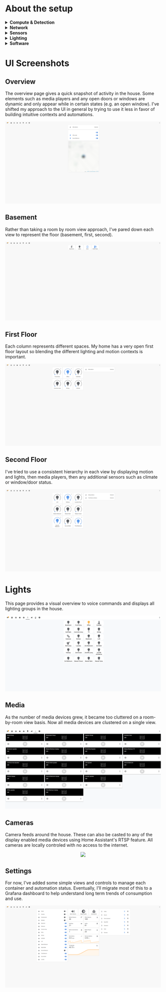 # About the setup
<details>
<summary>
  <b>Compute & Detection</b></summary>
  <ul>
  <li><a href="https://www.intel.com/content/www/us/en/products/boards-kits/nuc/kits/nuc7i5bnh.html">Intel NUC</a></li>
  <li><a href="https://phoscon.de/en/conbee2">Conbee II</a></li>
  </ul>
</details>
<details>
<summary>
  <b>Network</b></summary>
  <p><a href="https://store.google.com/product/google_wifi">Google Wi-Fi</a></p>
</details>
<details>
<summary>
  <b>Sensors</b></summary>
  <p>I like using Xiaomi sensors as they're cheap, reliable, and portable. This is especially relevant to my use case as I bought the majority of the sensors used in my setup as a renter. I've since graduated to home ownership and have mounted the sensors in key areas to detect motion, climate, and door/window settings. All the Xiaomi sensors and switches are controlled via the deCONZ container with a Conbee 2 coordinator. I originally used the zigbee2mqtt container with the CC2531 but experienced constant stability issues. Ever since getting past the initial setup with deCONZ, it's been rock solid.</p>
  <ul>
  <li><a href="https://www.aliexpress.com/item/New-Original-Xiaomi-Mijia-Human-Body-Sensor-Infrared-Smart-Home-Detector-Motion-Sensor-Safe-Moistureproof-15ms/32858852215.html?spm=2114.search0104.3.19.111f316b2zfoj2&ws_ab_test=searchweb0_0,searchweb201602_1_10065_10130_10068_10890_10547_319_10546_317_10548_10545_10696_453_10084_454_10083_10618_10307_537_536_10902_10059_10884_10887_321_322_10103,searchweb201603_57,ppcSwitch_0&algo_expid=cfc297f2-d6a6-4952-a632-a63ac3f66fdd-2&algo_pvid=cfc297f2-d6a6-4952-a632-a63ac3f66fdd">Xiaomi Mijia Human Body Sensor</a></li>
  <li><a href="https://www.aliexpress.com/item/2019-Xiaomi-Mi-Smart-Temperature-and-Humidity-Sensor-Mini-Intelligent-Sensor-Put-the-baby-Home-office/32986664949.html?spm=2114.search0104.3.32.17e2205013KSAz&ws_ab_test=searchweb0_0,searchweb201602_1_10065_10130_10068_10890_10547_319_10546_317_10548_10545_10696_453_10084_454_10083_10618_10307_537_536_10902_10059_10884_10887_321_322_10103,searchweb201603_57,ppcSwitch_0&algo_expid=246f6dd6-c260-492f-82da-5b9358ca0864-7&algo_pvid=246f6dd6-c260-492f-82da-5b9358ca0864">Xiaomi Mi Smart Temperature & Humidty</a></li>
  <li><a href="https://www.aliexpress.com/item/Xiaomi-Aqara-Wireless-Flood-Water-Immersing-Sensor-IP67-Waterproof-App-Remote-Cantrol-Remote-Mijia-Smart-Home/32921707280.html?spm=2114.search0104.3.55.69e2fec1u0Ht7A&ws_ab_test=searchweb0_0,searchweb201602_1_10065_10130_10068_10890_10547_319_10546_317_10548_10545_10696_453_10084_454_10083_10618_10307_537_536_10902_10059_10884_10887_321_322_10103,searchweb201603_57,ppcSwitch_0&algo_expid=9c9b4499-285b-4f4c-9fee-6efad92b8e55-7&algo_pvid=9c9b4499-285b-4f4c-9fee-6efad92b8e55">Xiaomi Aqara Water Sensor</a></li>
  <li><a href="https://www.aliexpress.com/item/HOT-Original-Xiaomi-Door-Window-Sensor-Pocket-Size-Xiaomi-Smart-Home-Kits-Alarm-System-Work-with/32965692266.html?spm=2114.search0104.3.17.17c12c44nGAg85&ws_ab_test=searchweb0_0,searchweb201602_1_10065_10130_10068_10890_10547_319_10546_317_10548_10545_10696_453_10084_454_10083_10618_10307_537_536_10902_10059_10884_10887_321_322_10103,searchweb201603_57,ppcSwitch_0&algo_expid=bfe0ecfe-0bb3-4e45-a9b7-678244bb4d78-2&algo_pvid=bfe0ecfe-0bb3-4e45-a9b7-678244bb4d78">Xiaomi Door/Window Sensor</a></li>
  </ul>
</details>
<details>
<summary>
  <b>Lighting</b></summary>
  <p>After experimenting with wi-fi bulbs, I decided to leverage Zigbee for all lighting. In my current setup, I have 50+ bulbs in action with the majority coming from the Philips Hues lineup. I've never used the official hub as I prefer to use a more genericized hub to reduce vendor dependencies. To that end, I've had great success using the deCONZ software with the Conbee II coordinator. Setting up lights is simple and performance is rock solid.</p>
  <ul>
  <li><a href="https://www2.meethue.com/en-us">Philips Hues</a></li>
  <li><a href="https://www.ikea.com/us/en/catalog/categories/departments/living_room/36812/">TRÅDFRI</a></li>
  </ul>
</details>
<details>
   <summary>
  <b>Software</b>  </summary>
    <p><strong>OS</strong></p><p><a href="http://releases.ubuntu.com/18.04/">Ubuntu 18.04 LTS</a></p>
  <p><strong>Docker Containers</strong></p> 
  <ul>
    <li><a href="https://hub.docker.com/r/homeassistant/home-assistant">Home Assistant</a></li>
    <li><a href="https://hub.docker.com/r/portainer/portainer">Portainer</a></li>
    <li><a href="https://hub.docker.com/_/eclipse-mosquitto">Mosquitto</a></li>
    <li><a href="https://hub.docker.com/r/organizrtools/organizr-v2">Organizr</a></li>
    <li><a href="https://hub.docker.com/r/plexinc/pms-docker">Plex</a></li>
    <li><a href="https://hub.docker.com/r/abiosoft/caddy">Caddy</a></li>    
    <li><a href="https://github.com/pyouroboros/ouroboros">Ouroboros</a></li> 
    <li><a href="https://hub.docker.com/r/nodered/node-red-docker">Node-RED</a></li>
    <li><a href=https://github.com/marthoc/docker-deconz">deCONZ</a></li></ul>
    </details>

# UI Screenshots

## Overview
<p>The overview page gives a quick snapshot of activity in the house. Some elements such as media players and any open doors or windows are dynamic and only appear while in certain states (e.g. an open window). I've shifted my approach to the UI in general by trying to use it less in favor of building intuitive contexts and automations. </p>
<p align="center">
  <img src="https://raw.githubusercontent.com/subjectbit/homeassistant/master/ui/overview_ui.png">
</p>

## Basement
<p>Rather than taking a room by room view approach, I've pared down each view to represent the floor (basement, first, second). </p>
<p align="center">
  <img src="https://raw.githubusercontent.com/subjectbit/homeassistant/master/ui/basement.png">
</p>

## First Floor

<p>Each column represents different spaces. My home has a very open first floor layout so blending the different lighting and motion contexts is important.</p>
<p align="center">
  <img src="https://raw.githubusercontent.com/subjectbit/homeassistant/master/ui/first_floor.png">
</p>

## Second Floor

<p>I've tried to use a consistent hierarchy in each view by displaying motion and lights, then media players, then any additional sensors such as climate or window/door status.</p>
<p align="center">
  <img src="https://raw.githubusercontent.com/subjectbit/homeassistant/master/ui/second_floor.png">
</p>

# Lights
<p>This page provides a visual overview to voice commands and displays all lighting groups in the house.</p>
<p align="center">
  <img src="https://raw.githubusercontent.com/subjectbit/homeassistant/master/ui/lights_ui.png">
</p>

## Media

<p>As the number of media devices grew, it became too cluttered on a room-by-room view basis. Now all media devices are clustered on a single view.</p>
<p align="center">
  <img src="https://raw.githubusercontent.com/subjectbit/homeassistant/master/ui/media_ui.png">
</p>

## Cameras

<p>Camera feeds around the house. These can also be casted to any of the display enabled media devices using Home Assistant's RTSP feature. All cameras are locally controled with no access to the internet.</p>
<p align="center">
  <img src="https://raw.githubusercontent.com/subjectbit/homeassistant/master/ui/cameras_ui.png">
</p>

## Settings

<p>For now, I've added some simple views and controls to manage each container and automation status. Eventually, I'll migrate most of this to a Grafana dashboard to help understand long term trends of consumption and use.</p>
<p align="center">
  <img src="https://raw.githubusercontent.com/subjectbit/homeassistant/master/ui/settings_ui.png">
</p>

